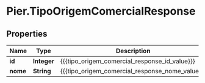 # Pier.TipoOrigemComercialResponse

## Properties
Name | Type | Description | Notes
------------ | ------------- | ------------- | -------------
**id** | **Integer** | {{{tipo_origem_comercial_response_id_value}}} | [optional] 
**nome** | **String** | {{{tipo_origem_comercial_response_nome_value}}} | [optional] 


